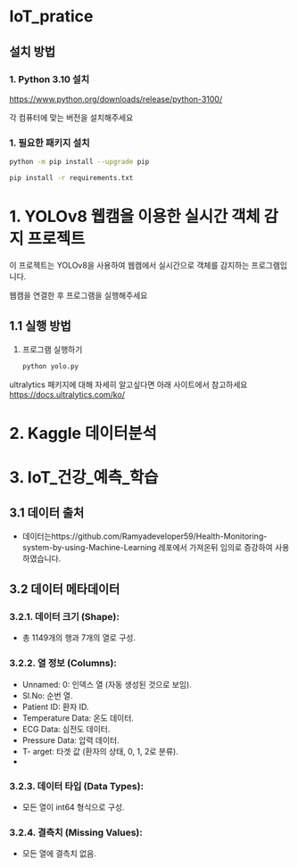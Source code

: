 # IoT_pratice

## 설치 방법

### 1. Python 3.10 설치 

https://www.python.org/downloads/release/python-3100/

각 컴퓨터에 맞는 버전을 설치해주세요

### 1. 필요한 패키지 설치
```bash
python -m pip install --upgrade pip
```
```bash
pip install -r requirements.txt
```


# 1. YOLOv8 웹캠을 이용한 실시간 객체 감지 프로젝트

이 프로젝트는 YOLOv8을 사용하여 웹캠에서 실시간으로 객체를 감지하는 프로그램입니다.


웹캠을 연결한 후 프로그램을 실행해주세요

## 1.1 실행 방법

1. 프로그램 실행하기
   ```bash
   python yolo.py
   ```

ultralytics 패키지에 대해 자세히 알고싶다면
아래 사이트에서 참고하세요
https://docs.ultralytics.com/ko/



# 2. Kaggle 데이터분석



# 3. IoT_건강_예측_학습

## 3.1 데이터 출처
- 데이터는https://github.com/Ramyadeveloper59/Health-Monitoring-system-by-using-Machine-Learning 레포에서 가져온뒤 임의로 증강하여 사용하였습니다.
  
## 3.2 데이터 메타데이터
### 3.2.1. 데이터 크기 (Shape):

- 총 1149개의 행과 7개의 열로 구성.

### 3.2.2. 열 정보 (Columns):

- Unnamed: 0: 인덱스 열 (자동 생성된 것으로 보임).
- Sl.No: 순번 열.
- Patient ID: 환자 ID.
- Temperature Data: 온도 데이터.
- ECG Data: 심전도 데이터.
- Pressure Data: 압력 데이터.
- T- arget: 타겟 값 (환자의 상태, 0, 1, 2로 분류).
- 
### 3.2.3. 데이터 타입 (Data Types):
- 모든 열이 int64 형식으로 구성.
### 3.2.4. 결측치 (Missing Values):
- 모든 열에 결측치 없음.